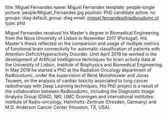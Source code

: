 title: Miguel Fernandes
name: Miguel Fernandes
template: people-single
picture: people/Miguel_Fernandes.jpg
position: PhD candidate
active: no
groups: diag
default_group: diag
email: miguel.fernandes@radboudumc.nl
type: phd

Miguel Fernandes received his Master's degree in Biomedical Engineering from the Nova University of Lisbon in November 2017 (Portugal).
His Master's thesis reflected on the comparison and usage of multiple metrics of functional brain connectivity for automatic classification of patients with Attention-Deficit/Hyperactivity Disorder. 
Until April 2019 he worked in the development of Artificial Intelligence techniques for brain activity data at the University of Lisbon, Institute of Biophysics and Biomedical Engineering.
In May 2019 he started a PhD at the Radiation Oncology department of Radboudumc, under the supervision of René Monshouwer and Jonas Teuwen, on the analysis of cardiac toxicity associated to lung cancer radiotherapy with Deep Learning techniques. His PhD project is a result of the collaboration between Radboudumc, including the Diagnostic Image Analysis Group (DIAG), NKI, UMC Groningen and international institutes: Institute of Radio-oncology, Helmholtz-Zentrum (Dresden, Germany) and M.D. Anderson Cancer Center (Houston, TX, USA).
